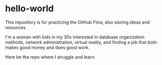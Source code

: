 # hello-world
This repository is for practicing the GitHub Flow, also storing ideas and resources.

I'm a woman with kids in my 30s interested in database organization methods, network administration, virtual reality, and finding a job that both makes good money and does good work.

Here be the repo where I struggle and learn.
